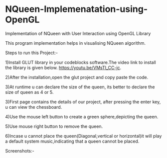 # NQueen-Implemenatation-using-OpenGL

Implementation of NQueen with User Interaction using OpenGL Library

This program implementation helps in visualising NQueen algorithm.

Steps to run this Project:-

1)Install GLUT library in your codeblocks software.The video link to install the library is given below.
https://youtu.be/VMsTI_CC-jc.

2)After the installation,open the glut project and copy paste the code.

3)At runtime u can declare the size of the queen, its better to declare the size of queen as 4 or 5.

3)First page contains the details of our project, after pressing the enter key, u can view the chessboard.

4)Use the mouse left button to create a green sphere,depicting the queen.

5)Use mouse right button to remove the queen.

6)Incase u cannot place the queen(Diagonal,vertical or horizontal)it will play a default system music,indicating that a queen cannot be placed.


Screenshots:-
